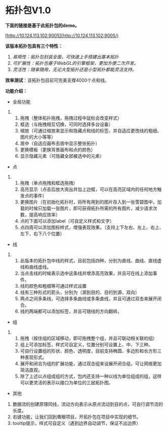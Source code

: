 # 拓扑包V1.0

**下面的链接是基于此拓扑包的demo。**

[http://10.124.113.102:9005](http://10.124.113.102:9005/)

**该版本拓扑包具有三个特性：**

1. *易用性：拓扑包封装全面，可快速上手搭建出基本拓扑*
2. *可扩展性：拓扑包基于WebGL的引擎框架，更加方便二次开发。*
3. *灵活性：随拿随用，无论大型拓扑还是小型拓扑都能灵活支持。*

**效率测试**：该拓扑包目前可完美支撑4000个点和线。

**功能介绍：**

- 全局功能

1. 1. 拖拽（整体拓扑拖拽，拖拽过程中鼠标会改变样式）
   2. 框选（与拖拽相互切换，可同时选择多台设备）
   3. 缩放（可通过缩放来显示和隐藏点和线的标签，并自适应更改线的粗细、图片的大小等等）
   4. 居中（自适应画布去居中显示整张拓扑）
   5. 更换模板（更换背景画布和点的颜色）
   6. 显示隐藏元素（可隐藏全部被选中的元素）

- 点

1. 1. 拖拽（单点拖拽和框选拖拽）
   2. 高亮显示（点击后放大突出并加上边框，可以在高亮区域内的任何地方触发点的事件）
   3. 更换图片（在初始化拓扑时，将所有用到的图片存入到一张雪碧图中，加载的时候只加载一张图片，即可获得拓扑所需的所有图片，减少请求次数，提高响应效率）
   4. 点的下面可以添加label（可自定义样式和文字）
   5. 点四周可以添加图标样式，增强表现效果。（支持上下左右、左上、右上、左下、右下八个位置）

- 线

1. 1. 此版本的拓扑包中线的样式，目前包括四种，分别为直线、曲线、直线虚线和曲线虚线。
   2. 当点击线的时候表示选中这条线并增添高亮效果，并且可在线上添加事件。
   3. 线的颜色和粗细等可通过样式设置
   4. 线有三种形式的箭头，分别为（源到目的、目的到源、双向）
   5. 两点之间多条线，可选择多条曲线或多条直线，并且可通过双击来展开闭合。
   6. 线的两端都可以添加标签，并且可随线的方向翻转。

- 组

1. 1. 拖拽（按住组的区域移动，即可拖拽整个组，并且可联动相关联的组）
   2. 组上可添加标签，样式可自定义，位置分别可设置上、中、下三种。
   3. 可自行设置组的形状、颜色、透明度，目前支持椭圆、多边形和长方形三种表现形式。
   4. 展开和闭合为组的扩展功能，通过双击组来设展开闭合组，可让网络更加简洁直观。
   5. 除了上述以点组成组的方式，包内还支持一种以线为单位组成的组，这样可以更灵活的表示以接口为单位的三层拓扑图。

- 其他

1. 数据流的创建原理同线，流动方向表示从原点流动到目的点，可自行调节流的长度。
2. 右键功能，让我们回到鹰眼项目，开拓扑包在项目中实现的细节。
3. tooltip提示，样式可自定义（遇到边界自动调节，保证不出边界）